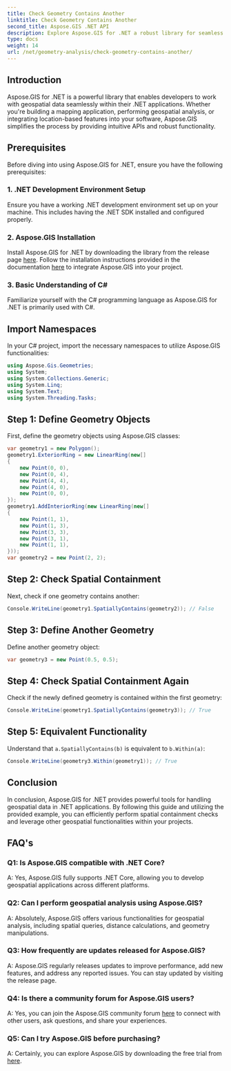 ```yaml
---
title: Check Geometry Contains Another
linktitle: Check Geometry Contains Another
second_title: Aspose.GIS .NET API
description: Explore Aspose.GIS for .NET a robust library for seamless geospatial data integration in your .NET applications.
type: docs
weight: 14
url: /net/geometry-analysis/check-geometry-contains-another/
---
```

## Introduction
Aspose.GIS for .NET is a powerful library that enables developers to work with geospatial data seamlessly within their .NET applications. Whether you're building a mapping application, performing geospatial analysis, or integrating location-based features into your software, Aspose.GIS simplifies the process by providing intuitive APIs and robust functionality.
## Prerequisites
Before diving into using Aspose.GIS for .NET, ensure you have the following prerequisites:
### 1. .NET Development Environment Setup
Ensure you have a working .NET development environment set up on your machine. This includes having the .NET SDK installed and configured properly.
### 2. Aspose.GIS Installation
Install Aspose.GIS for .NET by downloading the library from the release page [here](https://releases.aspose.com/gis/net/). Follow the installation instructions provided in the documentation [here](https://reference.aspose.com/gis/net/) to integrate Aspose.GIS into your project.
### 3. Basic Understanding of C#
Familiarize yourself with the C# programming language as Aspose.GIS for .NET is primarily used with C#.

## Import Namespaces
In your C# project, import the necessary namespaces to utilize Aspose.GIS functionalities:
```csharp
using Aspose.Gis.Geometries;
using System;
using System.Collections.Generic;
using System.Linq;
using System.Text;
using System.Threading.Tasks;
```

## Step 1: Define Geometry Objects
First, define the geometry objects using Aspose.GIS classes:
```csharp
var geometry1 = new Polygon();
geometry1.ExteriorRing = new LinearRing(new[]
{
    new Point(0, 0),
    new Point(0, 4),
    new Point(4, 4),
    new Point(4, 0),
    new Point(0, 0),
});
geometry1.AddInteriorRing(new LinearRing(new[]
{
    new Point(1, 1),
    new Point(1, 3),
    new Point(3, 3),
    new Point(3, 1),
    new Point(1, 1),
}));
var geometry2 = new Point(2, 2);
```
## Step 2: Check Spatial Containment
Next, check if one geometry contains another:
```csharp
Console.WriteLine(geometry1.SpatiallyContains(geometry2)); // False
```
## Step 3: Define Another Geometry
Define another geometry object:
```csharp
var geometry3 = new Point(0.5, 0.5);
```
## Step 4: Check Spatial Containment Again
Check if the newly defined geometry is contained within the first geometry:
```csharp
Console.WriteLine(geometry1.SpatiallyContains(geometry3)); // True
```
## Step 5: Equivalent Functionality
Understand that `a.SpatiallyContains(b)` is equivalent to `b.Within(a)`:
```csharp
Console.WriteLine(geometry3.Within(geometry1)); // True
```

## Conclusion
In conclusion, Aspose.GIS for .NET provides powerful tools for handling geospatial data in .NET applications. By following this guide and utilizing the provided example, you can efficiently perform spatial containment checks and leverage other geospatial functionalities within your projects.
## FAQ's
### Q1: Is Aspose.GIS compatible with .NET Core?
A: Yes, Aspose.GIS fully supports .NET Core, allowing you to develop geospatial applications across different platforms.
### Q2: Can I perform geospatial analysis using Aspose.GIS?
A: Absolutely, Aspose.GIS offers various functionalities for geospatial analysis, including spatial queries, distance calculations, and geometry manipulations.
### Q3: How frequently are updates released for Aspose.GIS?
A: Aspose.GIS regularly releases updates to improve performance, add new features, and address any reported issues. You can stay updated by visiting the release page.
### Q4: Is there a community forum for Aspose.GIS users?
A: Yes, you can join the Aspose.GIS community forum [here](https://forum.aspose.com/c/gis/33) to connect with other users, ask questions, and share your experiences.
### Q5: Can I try Aspose.GIS before purchasing?
A: Certainly, you can explore Aspose.GIS by downloading the free trial from [here](https://releases.aspose.com/).
